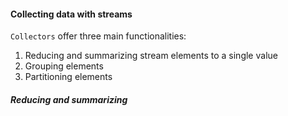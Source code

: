  #### **Collecting data with streams**
 
 `Collectors` offer three main functionalities:
 1. Reducing and summarizing stream elements to a single value
 2. Grouping elements
 3. Partitioning elements
 
 ##### **Reducing and summarizing**
 
 
